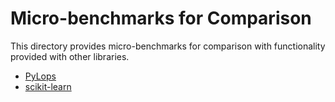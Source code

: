 # Micro-benchmarks for Comparison

This directory provides micro-benchmarks for comparison with functionality provided with other libraries. 


- [PyLops](pylops/README.md)
- [scikit-learn](scikit-learn/README.md)